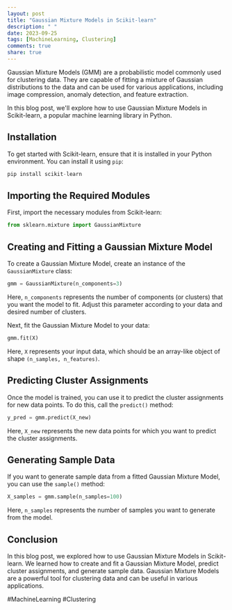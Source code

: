```yaml
---
layout: post
title: "Gaussian Mixture Models in Scikit-learn"
description: " "
date: 2023-09-25
tags: [MachineLearning, Clustering]
comments: true
share: true
---
```


Gaussian Mixture Models (GMM) are a probabilistic model commonly used for clustering data. They are capable of fitting a mixture of Gaussian distributions to the data and can be used for various applications, including image compression, anomaly detection, and feature extraction.

In this blog post, we'll explore how to use Gaussian Mixture Models in Scikit-learn, a popular machine learning library in Python.

## Installation

To get started with Scikit-learn, ensure that it is installed in your Python environment. You can install it using `pip`:

```python
pip install scikit-learn
```

## Importing the Required Modules

First, import the necessary modules from Scikit-learn:

```python
from sklearn.mixture import GaussianMixture
```

## Creating and Fitting a Gaussian Mixture Model

To create a Gaussian Mixture Model, create an instance of the `GaussianMixture` class:

```python
gmm = GaussianMixture(n_components=3)
```

Here, `n_components` represents the number of components (or clusters) that you want the model to fit. Adjust this parameter according to your data and desired number of clusters.

Next, fit the Gaussian Mixture Model to your data:

```python
gmm.fit(X)
```

Here, `X` represents your input data, which should be an array-like object of shape `(n_samples, n_features)`.

## Predicting Cluster Assignments

Once the model is trained, you can use it to predict the cluster assignments for new data points. To do this, call the `predict()` method:

```python
y_pred = gmm.predict(X_new)
```

Here, `X_new` represents the new data points for which you want to predict the cluster assignments.

## Generating Sample Data

If you want to generate sample data from a fitted Gaussian Mixture Model, you can use the `sample()` method:

```python
X_samples = gmm.sample(n_samples=100)
```

Here, `n_samples` represents the number of samples you want to generate from the model.

## Conclusion

In this blog post, we explored how to use Gaussian Mixture Models in Scikit-learn. We learned how to create and fit a Gaussian Mixture Model, predict cluster assignments, and generate sample data. Gaussian Mixture Models are a powerful tool for clustering data and can be useful in various applications.

#MachineLearning #Clustering